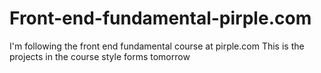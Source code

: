 # Front-end-fundamental-pirple.com
I'm following the front end fundamental course at pirple.com
This is the projects in the course
style forms tomorrow